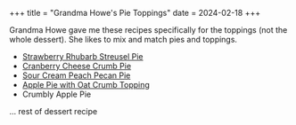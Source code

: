 +++
title = "Grandma Howe's Pie Toppings"
date = 2024-02-18
+++

Grandma Howe gave me these recipes specifically for the toppings (not the whole dessert). She likes to mix and match pies and toppings.

- [Strawberry Rhubarb Streusel Pie](https://www.familycircle.com/recipe/pies/strawberry-rhubarb-streusel-pie/)
- [Cranberry Cheese Crumb Pie](https://www.tasteofhome.com/recipes/cranberry-cheese-crumb-pie/)
- [Sour Cream Peach Pecan Pie](https://www.tasteofhome.com/recipes/sour-cream-peach-pecan-pie/)
- [Apple Pie with Oat Crumb Topping](https://www.theredheadbaker.com/apple-pie-with-oat-crumble-topping/)
- Crumbly Apple Pie

... rest of dessert recipe